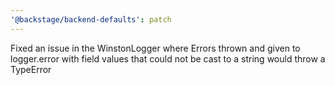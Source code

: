```yaml
---
'@backstage/backend-defaults': patch
---
```


Fixed an issue in the WinstonLogger where Errors thrown and given to logger.error with field values that could not be cast to a string would throw a TypeError

